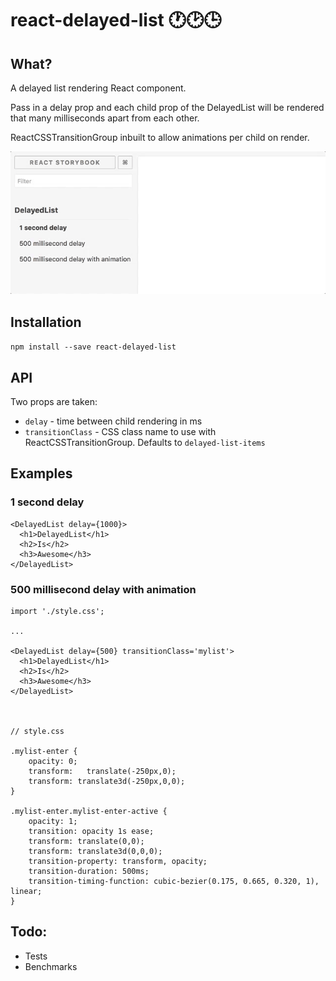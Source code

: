 # react-delayed-list 🕐🕑🕒

## What?

A delayed list rendering React component.

Pass in a delay prop and each child prop of the DelayedList will be rendered that many milliseconds apart from each other.

ReactCSSTransitionGroup inbuilt to allow animations per child on render.

![Example](example-gif.gif)

## Installation

`npm install --save react-delayed-list`

## API

Two props are taken:
- `delay` - time between child rendering in ms
- `transitionClass` - CSS class name to use with ReactCSSTransitionGroup. Defaults to `delayed-list-items`


## Examples

### 1 second delay
```
<DelayedList delay={1000}>
  <h1>DelayedList</h1>
  <h2>Is</h2>
  <h3>Awesome</h3>
</DelayedList>
```

### 500 millisecond delay with animation
```
import './style.css';

...

<DelayedList delay={500} transitionClass='mylist'>
  <h1>DelayedList</h1>
  <h2>Is</h2>
  <h3>Awesome</h3>
</DelayedList>



// style.css

.mylist-enter {
    opacity: 0;
    transform:   translate(-250px,0);
    transform: translate3d(-250px,0,0);
}

.mylist-enter.mylist-enter-active {
  	opacity: 1;
  	transition: opacity 1s ease;
  	transform: translate(0,0);
  	transform: translate3d(0,0,0);
  	transition-property: transform, opacity;
  	transition-duration: 500ms;
  	transition-timing-function: cubic-bezier(0.175, 0.665, 0.320, 1), linear;
}

```

## Todo:

- Tests
- Benchmarks

